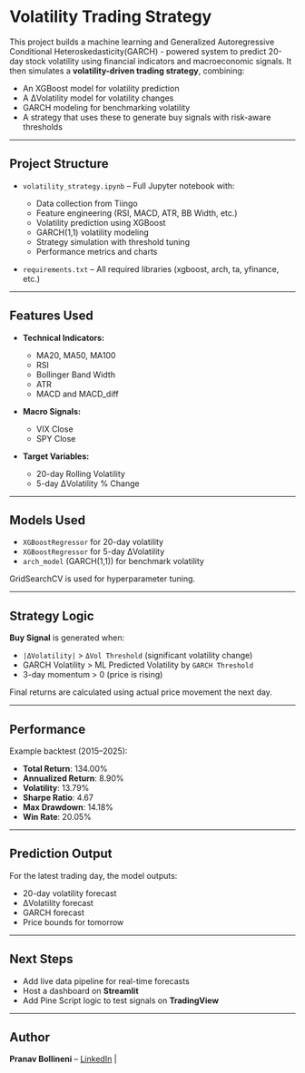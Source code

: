 # Volatility Trading Strategy

This project builds a machine learning and Generalized Autoregressive Conditional Heteroskedasticity(GARCH) - powered system to predict 20-day stock volatility using financial indicators and macroeconomic signals. It then simulates a **volatility-driven trading strategy**, combining:
- An XGBoost model for volatility prediction
- A ΔVolatility model for volatility changes
- GARCH modeling for benchmarking volatility
- A strategy that uses these to generate buy signals with risk-aware thresholds

---

## Project Structure

- `volatility_strategy.ipynb` – Full Jupyter notebook with:
  - Data collection from Tiingo
  - Feature engineering (RSI, MACD, ATR, BB Width, etc.)
  - Volatility prediction using XGBoost
  - GARCH(1,1) volatility modeling
  - Strategy simulation with threshold tuning
  - Performance metrics and charts

- `requirements.txt` – All required libraries (xgboost, arch, ta, yfinance, etc.)

---

## Features Used

- **Technical Indicators:**  
  - MA20, MA50, MA100  
  - RSI  
  - Bollinger Band Width  
  - ATR  
  - MACD and MACD_diff

- **Macro Signals:**  
  - VIX Close  
  - SPY Close

- **Target Variables:**  
  - 20-day Rolling Volatility  
  - 5-day ΔVolatility % Change

---

## Models Used

- `XGBoostRegressor` for 20-day volatility
- `XGBoostRegressor` for 5-day ΔVolatility
- `arch_model` (GARCH(1,1)) for benchmark volatility

GridSearchCV is used for hyperparameter tuning.

---

## Strategy Logic

**Buy Signal** is generated when:
- `|ΔVolatility|` > `ΔVol Threshold` (significant volatility change)
- GARCH Volatility > ML Predicted Volatility by `GARCH Threshold`
- 3-day momentum > 0 (price is rising)

Final returns are calculated using actual price movement the next day.

---

## Performance

Example backtest (2015–2025):

- **Total Return**: 134.00%  
- **Annualized Return**: 8.90%  
- **Volatility**: 13.79%  
- **Sharpe Ratio**: 4.67  
- **Max Drawdown**: 14.18%  
- **Win Rate**: 20.05%

---

## Prediction Output

For the latest trading day, the model outputs:

- 20-day volatility forecast
- ΔVolatility forecast
- GARCH forecast
- Price bounds for tomorrow

---

## Next Steps

- Add live data pipeline for real-time forecasts
- Host a dashboard on **Streamlit**
- Add Pine Script logic to test signals on **TradingView**

---

## Author

**Pranav Bollineni** – [LinkedIn](https://www.linkedin.com/in/bpranavb/) | 

